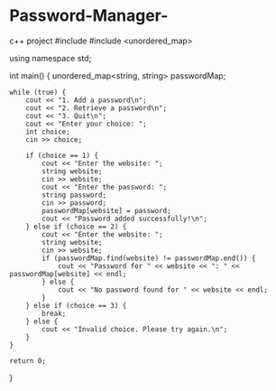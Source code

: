 # Password-Manager-
c++ project
#include <iostream>
#include <unordered_map>

using namespace std;

int main() {
    unordered_map<string, string> passwordMap;

    while (true) {
        cout << "1. Add a password\n";
        cout << "2. Retrieve a password\n";
        cout << "3. Quit\n";
        cout << "Enter your choice: ";
        int choice;
        cin >> choice;

        if (choice == 1) {
            cout << "Enter the website: ";
            string website;
            cin >> website;
            cout << "Enter the password: ";
            string password;
            cin >> password;
            passwordMap[website] = password;
            cout << "Password added successfully!\n";
        } else if (choice == 2) {
            cout << "Enter the website: ";
            string website;
            cin >> website;
            if (passwordMap.find(website) != passwordMap.end()) {
                cout << "Password for " << website << ": " << passwordMap[website] << endl;
            } else {
                cout << "No password found for " << website << endl;
            }
        } else if (choice == 3) {
            break;
        } else {
            cout << "Invalid choice. Please try again.\n";
        }
    }

    return 0;
}
